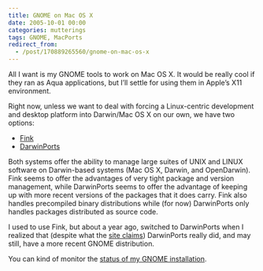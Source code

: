 ```yaml
---
title: GNOME on Mac OS X
date: 2005-10-01 00:00
categories: mutterings
tags: GNOME, MacPorts
redirect_from:
  - /post/170889265560/gnome-on-mac-os-x
---
```

All I want is my GNOME tools to work on Mac OS X. It would be really cool if they ran as Aqua applications, but I&rsquo;ll settle for using them in Apple&rsquo;s X11 environment.

Right now, unless we want to deal with forcing a Linux-centric development and desktop platform into Darwin/Mac OS X on our own, we have two options:

* [Fink](http://fink.sourceforge.net/)</li>
* [DarwinPorts](http://darwinports.opendarwin.org/)

Both systems offer the ability to manage large suites of UNIX and LINUX software on Darwin-based systems (Mac OS X, Darwin, and OpenDarwin). Fink seems to offer the advantages of very tight package and version management, while DarwinPorts seems to offer the advantage of keeping up with more recent versions of the packages that it does carry. Fink also handles precompiled binary distributions while (for now) DarwinPorts only handles packages distributed as source code.

I used to use Fink, but about a year ago, switched to DarwinPorts when I realized that (despite what the [site claims](http://darwinports.opendarwin.org/dports/)) DarwinPorts really did, and may still, have a more recent GNOME distribution.

You can kind of monitor the [status of my GNOME installation](http://homepage.mac.com/rhwood/gnome/darwinports.html).
